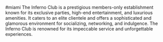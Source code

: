 #miami
The Inferno Club is a prestigious members-only establishment known for its exclusive parties, high-end entertainment, and luxurious amenities. It caters to an elite clientele and offers a sophisticated and glamorous environment for socializing, networking, and indulgence. The Inferno Club is renowned for its impeccable service and unforgettable experiences.